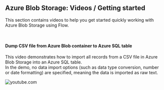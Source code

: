 ## Azure Blob Storage: Videos / Getting started
This section contains videos to help you get started quickly working with Azure Blob Storage using Flow.  

<br/>


#### Dump CSV file from Azure Blob container to Azure SQL table
This video demonstrates how to import all records from a CSV file in Azure Blob Storage into an Azure SQL table.  
In the demo, no data import options (such as data type conversion, number or date formatting) are specified, meaning the data is imported as raw text.  

![youtube.com](https://youtu.be/sSZeJNqnnwU)